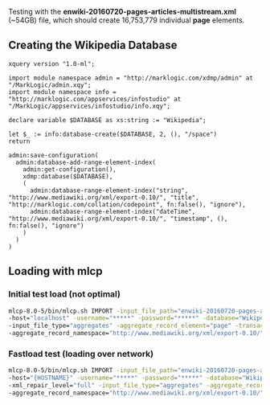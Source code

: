 
Testing with the **enwiki-20160720-pages-articles-multistream.xml** (~54GB) file, which should create 16,753,779 individual **page** elements.

## Creating the Wikipedia Database

```xquery
xquery version "1.0-ml"; 

import module namespace admin = "http://marklogic.com/xdmp/admin" at "/MarkLogic/admin.xqy";
import module namespace info = "http://marklogic.com/appservices/infostudio" at "/MarkLogic/appservices/infostudio/info.xqy";

declare variable $DATABASE as xs:string := "Wikipedia";

let $_ := info:database-create($DATABASE, 2, (), "/space")
return

admin:save-configuration(
  admin:database-add-range-element-index( 
    admin:get-configuration(), 
    xdmp:database($DATABASE), 
    (
      admin:database-range-element-index("string", "http://www.mediawiki.org/xml/export-0.10/", "title", "http://marklogic.com/collation/codepoint", fn:false(), "ignore"),
      admin:database-range-element-index("dateTime", "http://www.mediawiki.org/xml/export-0.10/", "timestamp", (), fn:false(), "ignore")
    )
  )
)
```

## Loading with mlcp

### Initial test load (not optimal)
```bash
mlcp-8.0-5/bin/mlcp.sh IMPORT -input_file_path="enwiki-20160720-pages-articles-multistream.xml" \
-host="localhost" -username="*****" -password="*****" -database="Wikipedia2" -xml_repair_level="full" \
-input_file_type="aggregates" -aggregate_record_element="page" -transaction_size="100" -thread_count="16" \
-aggregate_record_namespace="http://www.mediawiki.org/xml/export-0.10/"
```

### Fastload test (loading over network)
```bash
mlcp-8.0-5/bin/mlcp.sh IMPORT -input_file_path="enwiki-20160720-pages-articles-multistream.xml" \
-host="{HOSTNAME}" -username="*****" -password="*****" -database="Wikipedia" \
-xml_repair_level="full" -input_file_type="aggregates" -aggregate_record_element="page" \
-aggregate_record_namespace="http://www.mediawiki.org/xml/export-0.10/" -fastload -batch_size="1" -transaction_size="1"
```
